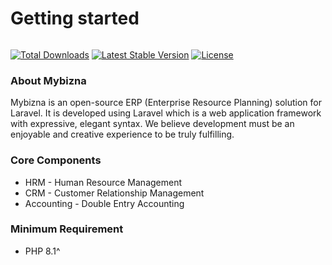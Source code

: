 # Getting started

[<img src="http://mybizna.com/wp-content/uploads/2021/11/logo.png" alt="" data-size="original">](https://mybizna.com)

[![Total Downloads](https://img.shields.io/packagist/dt/mybizna/mybizna)](https://packagist.org/packages/mybizna/mybizna) [![Latest Stable Version](https://img.shields.io/packagist/v/mybizna/mybizna)](https://packagist.org/packages/mybizna/mybizna) [![License](https://img.shields.io/packagist/l/mybizna/mybizna)](https://packagist.org/packages/mybizna/mybizna)

### About Mybizna

Mybizna is an open-source ERP (Enterprise Resource Planning) solution for Laravel. It is developed using Laravel which is a web application framework with expressive, elegant syntax. We believe development must be an enjoyable and creative experience to be truly fulfilling.

### Core Components

* HRM - Human Resource Management
* CRM - Customer Relationship Management
* Accounting - Double Entry Accounting

### Minimum Requirement

* PHP 8.1^

